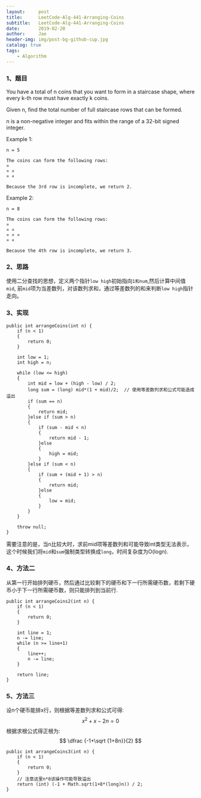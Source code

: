 ```yaml
---
layout:     post
title:      LeetCode-Alg-441-Arranging-Coins
subtitle:   LeetCode-Alg-441-Arranging-Coins
date:       2019-02-20
author:     Jae
header-img: img/post-bg-github-cup.jpg
catalog: true
tags:
    - Algorithm
---
```


### 1、题目
You have a total of n coins that you want to form in a staircase shape, where every k-th row must have exactly k coins.

Given n, find the total number of full staircase rows that can be formed.

n is a non-negative integer and fits within the range of a 32-bit signed integer.

Example 1:

    n = 5

    The coins can form the following rows:
    ¤
    ¤ ¤
    ¤ ¤

    Because the 3rd row is incomplete, we return 2.

Example 2:

    n = 8

    The coins can form the following rows:
    ¤
    ¤ ¤
    ¤ ¤ ¤
    ¤ ¤

    Because the 4th row is incomplete, we return 3.

### 2、思路

使用二分查找的思想，定义两个指针```low high```初始指向```1和num```,然后计算中间值```mid```, 前```mid```项为当差数列，对该数列求和，通过等差数列的和来判断```low high```指针走向。

### 3、实现
    public int arrangeCoins(int n) {
        if (n < 1)
        {
            return 0;
        }

        int low = 1;
        int high = n;

        while (low <= high)
        {
            int mid = low + (high - low) / 2;
            long sum = (long) mid*(1 + mid)/2;  // 使用等差数列求和公式可能造成溢出
            if (sum == n)
            {
                return mid;
            }else if (sum > n)
            {
                if (sum - mid < n)
                {
                    return mid - 1;
                }else
                {
                    high = mid;
                }
            }else if (sum < n)
            {
                if (sum + (mid + 1) > n)
                {
                    return mid;
                }else
                {
                    low = mid;
                }
            }
        }

        throw null;
    }

需要注意的是，当n比较大时，求前mid项等差数列和可能导致int类型无法表示，这个时候我们将```mid```和```sum```强制类型转换成```long```，时间复杂度为O(logn).

### 4、方法二

从第一行开始排列硬币，然后通过比较剩下的硬币和下一行所需硬币数，若剩下硬币小于下一行所需硬币数，则只能排列到当前行.

    public int arrangeCoins2(int n) {
        if (n < 1)
        {
            return 0;
        }

        int line = 1;
        n -= line;
        while (n >= line+1)
        {
            line++;
            n -= line;
        }

        return line;
    }

### 5、方法三
设n个硬币能排x行，则根据等差数列求和公式可得:
$$ x^{2}+x-2n=0  $$
根据求根公式得正根为:
$$ \dfrac {-1+\sqrt {1+8n}}{2} $$

    public int arrangeCoins3(int n) {
        if (n < 1)
        {
            return 0;
        }
        // 注意这里n*8该操作可能导致溢出
        return (int) (-1 + Math.sqrt(1+8*(long)n)) / 2;
    }
